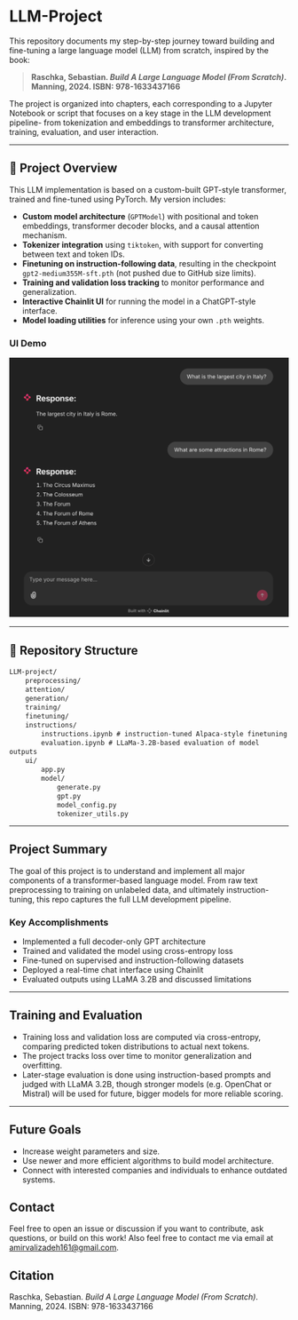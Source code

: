 # LLM-Project

This repository documents my step-by-step journey toward building and fine-tuning a large language model (LLM) from scratch, inspired by the book:

> **Raschka, Sebastian. _Build A Large Language Model (From Scratch)_. Manning, 2024. ISBN: 978-1633437166**

The project is organized into chapters, each corresponding to a Jupyter Notebook or script that focuses on a key stage in the LLM development pipeline- from tokenization and embeddings to transformer architecture, training, evaluation, and user interaction.

---

## 🔧 Project Overview

This LLM implementation is based on a custom-built GPT-style transformer, trained and fine-tuned using PyTorch. My version includes:

- **Custom model architecture** (`GPTModel`) with positional and token embeddings, transformer decoder blocks, and a causal attention mechanism.
- **Tokenizer integration** using `tiktoken`, with support for converting between text and token IDs.
- **Finetuning on instruction-following data**, resulting in the checkpoint `gpt2-medium355M-sft.pth` (not pushed due to GitHub size limits).
- **Training and validation loss tracking** to monitor performance and generalization.
- **Interactive Chainlit UI** for running the model in a ChatGPT-style interface.
- **Model loading utilities** for inference using your own `.pth` weights.

### UI Demo

![demo](llm-ui.png)

---

## 📁 Repository Structure

	LLM-project/
 		preprocessing/
   		attention/
     	generation/
       	training/
	 	finetuning/
   		instructions/
     		instructions.ipynb # instruction-tuned Alpaca-style finetuning
			evaluation.ipynb # LLaMa-3.2B-based evaluation of model outputs
   		ui/
     		app.py
			model/
   				generate.py
       			gpt.py
	   			model_config.py
       			tokenizer_utils.py
	   			
---

## Project Summary

The goal of this project is to understand and implement all major components of a transformer-based language model. From raw text preprocessing to training on unlabeled data, and ultimately instruction-tuning, this repo captures the full LLM development pipeline.

### Key Accomplishments

- Implemented a full decoder-only GPT architecture
- Trained and validated the model using cross-entropy loss
- Fine-tuned on supervised and instruction-following datasets
- Deployed a real-time chat interface using Chainlit
- Evaluated outputs using LLaMA 3.2B and discussed limitations

---

## Training and Evaluation

* Training loss and validation loss are computed via cross-entropy, comparing predicted token distributions to actual next tokens.
* The project tracks loss over time to monitor generalization and overfitting.
* Later-stage evaluation is done using instruction-based prompts and judged with LLaMA 3.2B, though stronger models (e.g. OpenChat or Mistral) will be used for future, bigger models for more reliable scoring.

---

## Future Goals
* Increase weight parameters and size.
* Use newer and more efficient algorithms to build model architecture.
* Connect with interested companies and individuals to enhance outdated systems.

## Contact

Feel free to open an issue or discussion if you want to contribute, ask questions, or build on this work! Also feel free to contact me via email at amirvalizadeh161@gmail.com.

## Citation

Raschka, Sebastian. *Build A Large Language Model (From Scratch)*. Manning, 2024.
ISBN: 978-1633437166
